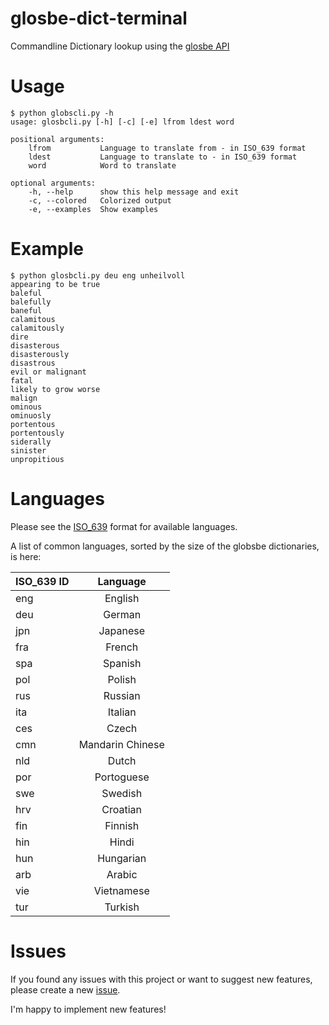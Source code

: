 # glosbe-dict-terminal
Commandline Dictionary lookup using the [glosbe API](https://glosbe.com/a-api)

# Usage
```
$ python globscli.py -h
usage: glosbcli.py [-h] [-c] [-e] lfrom ldest word

positional arguments:
	lfrom           Language to translate from - in ISO_639 format
	ldest           Language to translate to - in ISO_639 format
	word            Word to translate

optional arguments:
	-h, --help      show this help message and exit
	-c, --colored   Colorized output
	-e, --examples  Show examples
```

# Example
```
$ python glosbcli.py deu eng unheilvoll
appearing to be true
baleful
balefully
baneful
calamitous
calamitously
dire
disasterous
disasterously
disastrous
evil or malignant
fatal
likely to grow worse
malign
ominous
ominuosly
portentous
portentously
siderally
sinister
unpropitious
```

# Languages
Please see the [ISO\_639](http://en.wikipedia.org/wiki/ISO_639:d) format for available languages.

A list of common languages, sorted by the size of the globsbe dictionaries, is here:

| ISO\_639 ID   | Language |
|----------|:---------:|
| eng | English |
| deu | German |
| jpn | Japanese |
| fra | French |
| spa | Spanish |
| pol | Polish |
| rus | Russian |
| ita | Italian |
| ces | Czech |
| cmn | Mandarin Chinese |
| nld | Dutch |
| por | Portoguese |
| swe | Swedish |
| hrv | Croatian |
| fin | Finnish |
| hin | Hindi |
| hun | Hungarian |
| arb | Arabic |
| vie | Vietnamese |
| tur | Turkish |

# Issues

If you found any issues with this project or want to suggest new features, please create a new [issue](https://github.com/YASME-Tim/glosbe-dict-terminal/issues).

I'm happy to implement new features!
